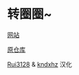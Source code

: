 # 转圈圈\~

[网站](https://mihoyo.zip/hsr/Herta_kuru/)

[原仓库](https://github.com/caliphdev/herta_kuru)

[Rui3128](https://space.bilibili.com/494168571/) & [kndxhz](https://space.bilibili.com/535744983) 汉化
